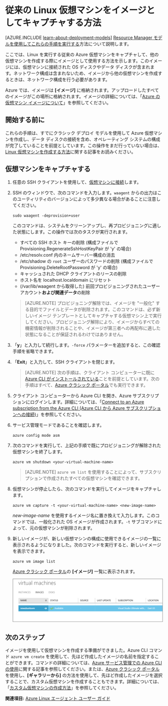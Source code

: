 <properties
	pageTitle="Linux VM のイメージをキャプチャする | Microsoft Azure"
	description="クラシック デプロイ モデルで作成された Linux ベースの Azure の仮想マシン (VM) のイメージをキャプチャする方法について説明します。"
	services="virtual-machines-linux"
	documentationCenter=""
	authors="iainfoulds"
	manager="timlt"
	editor="tysonn"
	tags="azure-service-management"/>

<tags
	ms.service="virtual-machines-linux"
	ms.workload="infrastructure-services"
	ms.tgt_pltfrm="vm-linux"
	ms.devlang="na"
	ms.topic="article"
	ms.date="06/14/2016"
	ms.author="iainfou"/>


# 従来の Linux 仮想マシンをイメージとしてキャプチャする方法

[AZURE.INCLUDE [learn-about-deployment-models](../../includes/learn-about-deployment-models-classic-include.md)] [Resource Manager モデルを使用してこれらの手順を実行する](virtual-machines-linux-capture-image.md)方法について説明します。

ここでは、Linux を実行する従来の Azure 仮想マシンをキャプチャして、他の仮想マシンを作成する際にイメージとして使用する方法を示します。このイメージには、仮想マシンに接続された OS ディスクやデータ ディスクが含まれます。ネットワーク構成は含まれないため、イメージから他の仮想マシンを作成するときは、ネットワーク構成を行う必要があります。

Azure では、イメージは **[イメージ]** に格納されます。アップロードしたすべてのイメージがこの場所に格納されます。イメージの詳細については、「[Azure の仮想マシン イメージについて][]」を参照してください。

## 開始する前に

これらの手順は、すでにクラシック デプロイ モデルを使用して Azure 仮想マシンを作成し、データ ディスクの接続を含め、オペレーティング システムの構成が完了していることを前提としています。この操作をまだ行っていない場合は、[Linux 仮想マシンを作成する方法][]に関する記事をお読みください。


## 仮想マシンをキャプチャする

1. 任意の SSH クライアントを使用して、[仮想マシンに接続](virtual-machines-linux-mac-create-ssh-keys.md)します。

2. SSH のウィンドウで、次のコマンドを入力します。`waagent` からの出力はこのユーティリティのバージョンによって多少異なる場合があることに注意してください。

	`sudo waagent -deprovision+user`

	このコマンドは、システムをクリーンアップし、再プロビジョニングに適した状態にします。この操作では次のタスクが実行されます。

	- すべての SSH ホスト キーの削除 (構成ファイルで Provisioning.RegenerateSshHostKeyPair が 'y' の場合)
	- /etc/resolv.conf 内のネームサーバー構成の消去
	- /etc/shadow の `root` ユーザーのパスワードの削除 (構成ファイルで Provisioning.DeleteRootPassword が 'y' の場合)
	- キャッシュされた DHCP クライアントのリースの削除
	- ホスト名を localhost.localdomain にリセット
	- (/var/lib/waagent から取得した) 前回プロビジョニングされたユーザー アカウント**および関連データ**の削除

	>[AZURE.NOTE] プロビジョニング解除では、イメージを "一般化" する目的でファイルとデータが削除されます。このコマンドは、必ず新しいイメージ テンプレートとしてキャプチャする仮想マシン上で実行してください。プロビジョニング解除により、イメージからすべての機密情報が削除されることや、イメージが第三者への再配布に適した状態になることが保証されるわけではありません。


3. 「**y**」と入力して続行します。`-force` パラメーターを追加すると、この確認手順を省略できます。

4. 「**Exit**」と入力して、SSH クライアントを閉じます。

	>[AZURE.NOTE] 次の手順は、クライアント コンピューターに既に [Azure CLI がインストールされている](../xplat-cli-install.md)ことを前提としています。次の手順はすべて、[Azure クラシック ポータル][]でも実行できます。

5. クライアント コンピューターから Azure CLI を開き、Azure サブスクリプションにログインします。詳細については、「[Connect to an Azure subscription from the Azure CLI (Azure CLI から Azure サブスクリプションへの接続)](../xplat-cli-connect.md)」を参照してください。

6. サービス管理モードであることを確認します。

	`azure config mode asm`

7. 次のコマンドを実行して、上記の手順で既にプロビジョニングが解除された仮想マシンを終了します。

	`azure vm shutdown <your-virtual-machine-name>`

	>[AZURE.NOTE] `azure vm list` を使用することによって、サブスクリプションで作成されたすべての仮想マシンを確認できます。

8. 仮想マシンが停止したら、次のコマンドを実行してイメージをキャプチャします。

	`azure vm capture -t <your-virtual-machine-name> <new-image-name>`

	_new-image-name_ を使用するイメージ名に置き換えて入力します。このコマンドでは、一般化された OS イメージが作成されます。`-t` サブコマンドによって、元の仮想マシンが削除されます。

9.	新しいイメージが、新しい仮想マシンの構成に使用できるイメージの一覧に表示されるようになりました。次のコマンドを実行すると、新しいイメージを表示できます。

	`azure vm image list`

	[Azure クラシック ポータル][]の **[イメージ]** 一覧に表示されます。

	![イメージのキャプチャの成功](./media/virtual-machines-linux-classic-capture-image/VMCapturedImageAvailable.png)


## 次のステップ
イメージを使用して仮想マシンを作成する準備ができました。Azure CLI コマンド `azure vm create` を使用して、先ほど作成したイメージの名前を指定することができます。コマンドの詳細については、[Azure サービス管理での Azure CLI の使用](../virtual-machines-command-line-tools.md)に関する記事を参照してください。または、[Azure クラシック ポータル][]を使用し、**[ギャラリーから]** の方法を使用して、先ほど作成したイメージを選択することで、カスタム仮想マシンを作成することもできます。詳細については、「[カスタム仮想マシンの作成方法][]」を参照してください。

**関連項目:** [Azure Linux エージェント ユーザー ガイド](virtual-machines-linux-agent-user-guide.md)

[Azure クラシック ポータル]: http://manage.windowsazure.com
[Azure の仮想マシン イメージについて]: virtual-machines-linux-classic-about-images.md
[カスタム仮想マシンの作成方法]: virtual-machines-linux-classic-create-custom.md
[How to Attach a Data Disk to a Virtual Machine]: virtual-machines-windows-classic-attach-disk.md
[Linux 仮想マシンを作成する方法]: virtual-machines-linux-classic-create-custom.md

<!---HONumber=AcomDC_0824_2016-->
